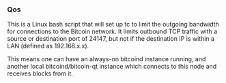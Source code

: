 ### Qos ###

This is a Linux bash script that will set up tc to limit the outgoing bandwidth for connections to the Bitcoin network. It limits outbound TCP traffic with a source or destination port of 24147, but not if the destination IP is within a LAN (defined as 192.168.x.x).

This means one can have an always-on bitcoind instance running, and another local bitcoind/bitcoin-qt instance which connects to this node and receives blocks from it.
